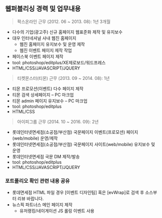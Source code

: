 ## 웹퍼블리싱 경력 및 업무내용

> 팍스온라인 근무 (2012. 06 ~ 2013. 08): 1년 3개월

- 다수의 기업(광고주) 신규 홈페이지 웹표준화 제작 및 유지보수
- 대우 인터네셔널 사내 웹진 홈페이지
  - 웹진 홈페이지 유지보수 및 운영 제작
  - 웹진 이벤트 페이지 제작 작업
- 페이스북 이벤트 페이지 제작
- tool: photoshop/editplus/XE제로보드/워드프레스
- HTML/CSS/JAVASCRIPT/JQUERY

> 티켓몬스터(티몬) 근무 (2013. 09 ~ 2014. 08): 1년

- 티몬 프로모션(이벤트) 다수 페이지 제작
- 티몬 검색 상세페이지 – PC 마크업
- 티몬 admin 페이지 유지보수 – PC 마크업
- tool: photoshop/editplus
- HTML/CSS

> 아이피그룹 근무 (2014. 10 ~ 2016. 09): 2년

- 롯데인터넷면세점(소공점/부산점) 국문페이지 이벤트(프로모션) 페이지(web/mobile) 운영/제작
- 롯데인터넷면세점(소공점/부산점) 국문페이지 사이트(web/mobile) 유지보수 및 운영
- 롯데인터넷면세점 국문 DM 제작/발송
- tool: photoshop/editplus
- HTML/CSS/JAVASCRIPT/JQUERY

### 포트폴리오 확인 관련 내용 공유
- 롯데면세점 HTML 파일 경우 [이벤트 디자인팀] 혹은 [evWrap]로 검색 후 소스부터 리뷰 바랍니다.
- 뉴스픽 파트너스 메인 페이지 제작
  - 유저랭킹/네이게이션 JS 롤링 이벤트 사용
